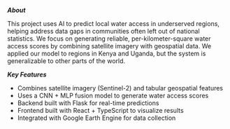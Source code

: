 ***About***

This project uses AI to predict local water access in underserved regions, helping address data gaps in communities often left out of national statistics. We focus on generating reliable, per-kilometer-square water access scores by combining satellite imagery with geospatial data.
We applied our model to regions in Kenya and Uganda, but the system is generalizable to other parts of the world.

***Key Features***

- Combines satellite imagery (Sentinel-2) and tabular geospatial features
- Uses a CNN + MLP fusion model to generate water access scores
- Backend built with Flask for real-time predictions
- Frontend built with React + TypeScript to visualize results
- Integrated with Google Earth Engine for data collection
